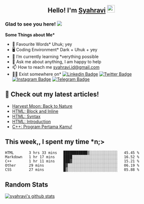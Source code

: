 <h2 align="center">Hello! I'm <a href="https://syahravi.github.io" target="_blank">Syahravi</a> <img src="https://media.giphy.com/media/hvRJCLFzcasrR4ia7z/giphy.gif" width="25px"></h2>

### Glad to see you here! ![](https://visitor-badge.glitch.me/badge?page_id=syahravi.syahravi)

<b> Some Things about Me*</b>
- 💬 Favourite Words\* Uhuk; yey
- 🖥️ Coding Environment\* Dark + Uhuk + yey
- 🌱 I’m currently learning \*verything possible
- 👀 Ask me about anything, I am happy to help
- 📫 How to reach me syahravi.id@gmail.com
- 👨‍💻 Exist somewhere on\* 
[![Linkedin Badge](https://img.shields.io/badge/-LinkedIn-0e76a8?style=flat-square&logo=Linkedin&logoColor=white)](https://linkedin.com/in/syahravi/)
[![Twitter Badge](https://img.shields.io/badge/-Twitter-00acee?style=flat-square&logo=Twitter&logoColor=white)](https://twitter.com/syahraavi/)
[![Instagram Badge](https://img.shields.io/badge/-Instagram-e4405f?style=flat-square&logo=Instagram&logoColor=white)](https://instagram.com/syahraavi)
[![Telegram Badge](https://img.shields.io/badge/-Telegram-0088cc?style=flat-square&logo=Telegram&logoColor=white)](https://t.me/syahravi)
## 📝 Check out my latest articles!
<!-- BLOG-POST-LIST:START -->
- [Harvest Moon: Back to Nature](https://www.syahravi.my.id/harvest-moon-btn/)
- [HTML: Block and Inline](https://www.syahravi.my.id/html-block-inline/)
- [HTML: Syntax](https://www.syahravi.my.id/html-syntax/)
- [HTML: Introduction](https://www.syahravi.my.id/html/)
- [C++: Program Pertama Kamu!](https://www.syahravi.my.id/cpp-first-program/)
<!-- BLOG-POST-LIST:END -->

## This week,, I spent my time \*n;>
<!--START_SECTION:waka-->
```text
HTML       3 hrs 33 mins   ███████████▒░░░░░░░░░░░░░   45.45 % 
Markdown   1 hr 17 mins    ████░░░░░░░░░░░░░░░░░░░░░   16.52 % 
C++        1 hr 11 mins    ███▓░░░░░░░░░░░░░░░░░░░░░   15.21 % 
Other      29 mins         █▓░░░░░░░░░░░░░░░░░░░░░░░   06.19 % 
CSS        27 mins         █▒░░░░░░░░░░░░░░░░░░░░░░░   05.88 % 
```
<!--END_SECTION:waka-->

## Random Stats
[![syahravi's github stats](https://github-readme-stats.vercel.app/api?username=syahravi&show_icons=true&theme=synthwave)](https://github.com/syahravi/)
